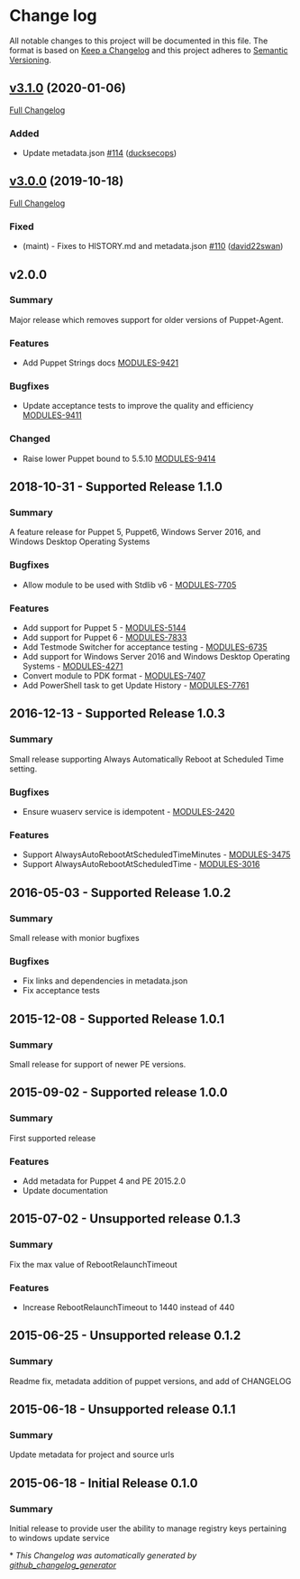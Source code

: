 # Change log

All notable changes to this project will be documented in this file. The format is based on [Keep a Changelog](http://keepachangelog.com/en/1.0.0/) and this project adheres to [Semantic Versioning](http://semver.org).

## [v3.1.0](https://github.com/puppetlabs/puppetlabs-wsus_client/tree/v3.1.0) (2020-01-06)

[Full Changelog](https://github.com/puppetlabs/puppetlabs-wsus_client/compare/v3.0.0...v3.1.0)

### Added

- Update metadata.json [\#114](https://github.com/puppetlabs/puppetlabs-wsus_client/pull/114) ([ducksecops](https://github.com/ducksecops))

## [v3.0.0](https://github.com/puppetlabs/puppetlabs-wsus_client/tree/v3.0.0) (2019-10-18)

[Full Changelog](https://github.com/puppetlabs/puppetlabs-wsus_client/compare/v2.0.0...v3.0.0)

### Fixed

- \(maint\) - Fixes to HISTORY.md and metadata.json [\#110](https://github.com/puppetlabs/puppetlabs-wsus_client/pull/110) ([david22swan](https://github.com/david22swan))

## v2.0.0

### Summary

Major release which removes support for older versions of Puppet-Agent.

### Features

- Add Puppet Strings docs [MODULES-9421](https://tickets.puppetlabs.com/browse/MODULES-9421)

### Bugfixes

- Update acceptance tests to improve the quality and efficiency [MODULES-9411](https://tickets.puppetlabs.com/browse/MODULES-9411)

### Changed

- Raise lower Puppet bound to 5.5.10 [MODULES-9414](https://tickets.puppetlabs.com/browse/MODULES-9414)

## 2018-10-31 - Supported Release 1.1.0
### Summary

A feature release for Puppet 5, Puppet6, Windows Server 2016, and Windows Desktop Operating Systems

### Bugfixes

- Allow module to be used with Stdlib v6 - [MODULES-7705](https://tickets.puppetlabs.com/browse/MODULES-7705)

### Features

- Add support for Puppet 5 - [MODULES-5144](https://tickets.puppetlabs.com/browse/MODULES-5144)
- Add support for Puppet 6 - [MODULES-7833](https://tickets.puppetlabs.com/browse/MODULES-7833)
- Add Testmode Switcher for acceptance testing - [MODULES-6735](https://tickets.puppetlabs.com/browse/MODULES-6735)
- Add support for Windows Server 2016 and Windows Desktop Operating Systems - [MODULES-4271](https://tickets.puppetlabs.com/browse/MODULES-4271)
- Convert module to PDK format - [MODULES-7407](https://tickets.puppetlabs.com/browse/MODULES-7407)
- Add PowerShell task to get Update History - [MODULES-7761](https://tickets.puppetlabs.com/browse/MODULES-7761)

## 2016-12-13 - Supported Release 1.0.3
### Summary

Small release supporting Always Automatically Reboot at Scheduled Time setting.

### Bugfixes

- Ensure wuaserv service is idempotent - [MODULES-2420](https://tickets.puppetlabs.com/browse/MODULES-2420)

### Features

- Support AlwaysAutoRebootAtScheduledTimeMinutes - [MODULES-3475](https://tickets.puppetlabs.com/browse/MODULES-3475)
- Support AlwaysAutoRebootAtScheduledTime - [MODULES-3016](https://tickets.puppetlabs.com/browse/MODULES-3016)

## 2016-05-03 - Supported Release 1.0.2
### Summary

Small release with monior bugfixes

### Bugfixes
- Fix links and dependencies in metadata.json
- Fix acceptance tests

## 2015-12-08 - Supported Release 1.0.1
### Summary

Small release for support of newer PE versions.

## 2015-09-02 - Supported release 1.0.0
### Summary

First supported release

### Features
- Add metadata for Puppet 4 and PE 2015.2.0
- Update documentation

## 2015-07-02 - Unsupported release 0.1.3
### Summary

Fix the max value of RebootRelaunchTimeout

### Features
- Increase RebootRelaunchTimeout to 1440 instead of 440

## 2015-06-25 - Unsupported release 0.1.2
### Summary

Readme fix, metadata addition of puppet versions, and add of CHANGELOG

## 2015-06-18 - Unsupported release 0.1.1
### Summary

Update metadata for project and source urls

## 2015-06-18 - Initial Release 0.1.0
### Summary

Initial release to provide user the ability to manage registry keys pertaining to windows update service


\* *This Changelog was automatically generated by [github_changelog_generator](https://github.com/skywinder/Github-Changelog-Generator)*
